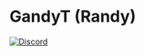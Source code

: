 # GandyT (Randy)

[![Discord](https://img.shields.io/discord/754767660859916289.svg)](https://discordapp.com/invite/fnF5SCMPDZ)
